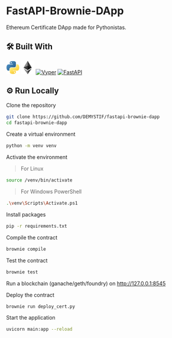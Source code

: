 # FastAPI-Brownie-DApp

Ethereum Certificate DApp made for Pythonistas.

## 🛠 Built With

<div align="left">
<a href="https://docs.python.org/3/" target="_blank" rel="noreferrer"><img src="https://raw.githubusercontent.com/DEMYSTIF/DEMYSTIF/main/assets/icons/python.svg" width="36" height="36" alt="Python" /></a>
<a href="https://eth-brownie.readthedocs.io/en/stable/" target="_blank" rel="noreferrer"><img src="https://raw.githubusercontent.com/DEMYSTIF/DEMYSTIF/main/assets/icons/ethereum.svg" width="36" height="36" alt="Ethereum" /></a>
<a href="https://docs.vyperlang.org/en/stable/" target="_blank" rel="noreferrer"><img src="https://raw.githubusercontent.com/DEMYSTIF/DEMYSTIF/main/assets/icons/vyper.svg" width="36" height="36" alt="Vyper" /></a>
<a href="https://fastapi.tiangolo.com/tutorial/" target="_blank" rel="noreferrer"><img src="https://raw.githubusercontent.com/DEMYSTIF/DEMYSTIF/main/assets/icons/fastapi.svg" width="36" height="36" alt="FastAPI" /></a>
</div>

## ⚙️ Run Locally

Clone the repository

```bash
git clone https://github.com/DEMYSTIF/fastapi-brownie-dapp
cd fastapi-brownie-dapp
```

Create a virtual environment

```bash
python -m venv venv
```

Activate the environment

> For Linux

```bash
source /venv/bin/activate
```

> For Windows PowerShell

```bash
.\venv\Scripts\Activate.ps1
```

Install packages

```bash
pip -r requirements.txt
```

Compile the contract

```bash
brownie compile
```

Test the contract

```bash
brownie test
```

Run a blockchain (ganache/geth/foundry) on http://127.0.0.1:8545

Deploy the contract

```bash
brownie run deploy_cert.py
```

Start the application

```bash
uvicorn main:app --reload
```
